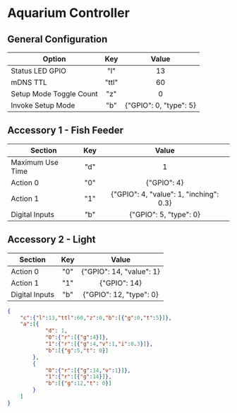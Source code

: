# Aquarium Controller

## General Configuration
Option|Key|Value
---|:-:|:-:
Status LED GPIO|"l"|13
mDNS TTL|"ttl"|60
Setup Mode Toggle Count|"z"|0
Invoke Setup Mode|"b"|{"GPIO": 0, "type": 5}

## Accessory 1 - Fish Feeder
Section|Key|Value
---|:-:|:-:
Maximum Use Time|"d"|1
Action 0|"0"|{"GPIO": 4}
Action 1|"1"|{"GPIO": 4, "value": 1, "inching": 0.3}
Digital Inputs|"b"|{"GPIO": 5, "type": 0}

## Accessory 2 - Light
Section|Key|Value
---|:-:|:-:
Action 0|"0"|{"GPIO": 14, "value": 1}
Action 1|"1"|{"GPIO": 14}
Digital Inputs|"b"|{"GPIO": 12, "type": 0}

```JSON
{
	"c":{"l":13,"ttl":60,"z":0,"b":[{"g":0,"t":5}]},
	"a":[{
			"d": 1,
			"0":{"r":[{"g":4}]},
			"1":{"r":[{"g":4,"v":1,"i":0.3}]},
			"b":[{"g":5,"t": 0}]
		},
		{
			"0":{"r":[{"g":14,"v":1}]},
			"1":{"r":[{"g":14}]},
			"b":[{"g":12,"t": 0}]
		}
	]
}
```